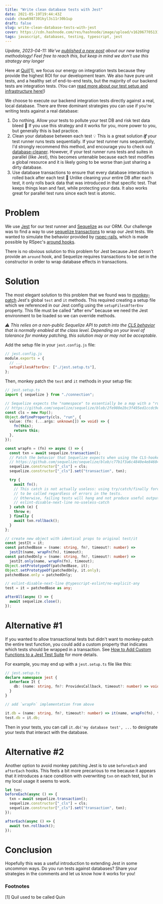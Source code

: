 ```yaml
---
title: "Write clean database tests with Jest"
date: 2021-05-19T19:44:43Z
cuid: ckow6987301kyl3s11r30b1up
draft: false
slug: write-clean-database-tests-with-jest
cover: https://cdn.hashnode.com/res/hashnode/image/upload/v1620677051313/T3Y5CzfRQ.png
tags: javascript, databases, testing, typescript, jest
---
```


_Update, 2023-04-11: We've_ [_published a new post_](/testing-against-a-database-new-approaches) _about our new testing methodology! Feel free to reach this, but keep in mind we don't use this strategy any longer_

Here at [Quil](https://getquil.com)\[1\], we focus our energy on integration tests because they provide the highest ROI for our development team. We also have pure unit tests, and a healthy set of end-to-end tests, but the majority of our backend tests are integration tests. (You can [read more about our test setup and infrastructure here!](/the-quin-tech-stack))

We choose to execute our backend integration tests directly against a real, local database. There are three dominant strategies you can use if you're writing tests against a real database:

1. Do nothing. Allow your tests to pollute your test DB and risk test data bleed 🤮 If you use this strategy and it works for you, more power to you, but generally this is bad practice.
2. Clean your database between each test 💡 This is a great solution **_if_** your test runner runs tests sequentially. If your test runner runs sequentially, I'd strongly recommend this method, and encourage you to check out [database-cleaner](https://github.com/emerleite/node-database-cleaner). However, if your test runner runs tests and suites in parallel (like Jest), this becomes untenable because each test modifies a global resource and it is likely going to be worse than just sharing a dirty database.
3. Use database transactions to ensure that every database interaction is rolled back after each test 🚀 Unlike cleaning your entire DB after each test, it only rolls back data that was introduced in that specific test. That keeps things lean and fast, while protecting your data. It also works great for parallel test runs since each test is atomic.

# Problem

We use [Jest](https://jestjs.io/) for our test runner and [Sequelize](https://sequelize.org/) as our ORM. Our challenge was to find a way to use [sequelize transactions](https://sequelize.org/master/manual/transactions.html) to wrap our Jest tests. We wanted to simulate the behavior provided by [rspec-rails](https://relishapp.com/rspec/rspec-rails/docs/transactions), which is made possible by RSpec's [around hooks](https://relishapp.com/rspec/rspec-core/v/2-9/docs/hooks/around-hooks).

There is no obvious solution to this problem for Jest because Jest doesn't provide an `around` hook, and Sequelize requires transactions to be set in the constructor in order to wrap database effects in transactions.

# Solution

The most elegant solution to this problem that we found was to [monkey-patch](https://en.wikipedia.org/wiki/Monkey_patch) Jest's global `test` and `it` methods. This required creating a setup file which we referenced in our Jest config using the `setupFilesAfterEnv` property. This file must be called "after env" because we need the Jest environment to be loaded so we can override methods.

_⚠️ This relies on a non-public Sequelize API to patch into the_ [_CLS behavior_](https://sequelize.org/master/manual/transactions.html#automatically-pass-transactions-to-all-queries) _that is normally enabled at the class level. Depending on your level of tolerance for monkey patching, this solution may or may not be acceptable._

Add the setup file in your `jest.config.js` file:

```js
// jest.config.js
module.exports = {
  // ...
  setupFilesAfterEnv: ["./jest.setup.ts"],
};
```

Then, monkey patch the `test` and `it` methods in your setup file:

```typescript
// jest.setup.ts
import { sequelize } from "./connection";

// Sequelize expects the "namespace" to essentially be a map with a "run" method.
// https://github.com/sequelize/sequelize/blob/2fe980e2bc3f495ed1ccdc9ee2debb112cd3ddd5/lib/sequelize.js#L1119-L1124
const cls = new Map();
Object.defineProperty(cls, "run", {
  value: (fn: (...args: unknown[]) => void) => {
    fn(this);
    return this;
  },
});

const wrapFn = (fn) => async () => {
  const txn = await sequelize.transaction();
  // Patch the behavior that Sequelize expects when using the CLS-hooked lib to manage namespaced transactions.
  // https://github.com/sequelize/sequelize/blob/c77b1f3a6c4840e4e846042c9c330dba2408b86c/lib/transaction.js#L134-L136
  sequelize.constructor["_cls"] = cls;
  sequelize.constructor["_cls"].set("transaction", txn);

  try {
    await fn();
    // This catch is not actually useless: using try/catch/finally forces `txn.rollback()`
    // to be called regardless of errors in the tests.
    // Otherwise, failing tests will hang and not produce useful output
    // eslint-disable-next-line no-useless-catch
  } catch (e) {
    throw e;
  } finally {
    await txn.rollback();
  }
};

// create new object with identical props to original test/it
const jestIt = it;
const patchedBase = (name: string, fn?, timeout?: number) =>
  jestIt(name, wrapFn(fn), timeout);
const patchedOnly = (name: string, fn?, timeout?: number) =>
  jestIt.only(name, wrapFn(fn), timeout);
Object.setPrototypeOf(patchedBase, it);
Object.setPrototypeOf(patchedOnly, it.only);
patchedBase.only = patchedOnly;

// eslint-disable-next-line @typescript-eslint/no-explicit-any
test = it = patchedBase as any;

afterAll(async () => {
  await sequelize.close();
});
```

# Alternative #1

If you wanted to allow transactional tests but didn't want to monkey-patch the entire test function, you could add a custom property that indicates which tests should be wrapped in a transaction. See [How to Add Custom Functions to a Jest Test Suite](https://spin.atomicobject.com/2020/01/30/jest-add-custom-functions/) for more details.

For example, you may end up with a `jest.setup.ts` file like this:

```typescript
// jest.setup.ts
declare namespace jest {
  interface It {
    db: (name: string, fn?: ProvidesCallback, timeout?: number) => void;
  }
}

// add `wrapFn` implementation from above

it.db = (name: string, fn?, timeout?: number) => it(name, wrapFn(fn), timeout);
test.db = it.db;
```

Then in your tests, you can call `it.db('my database test', ...` to designate your tests that interact with the database.

# Alternative #2

Another option to avoid monkey patching Jest is to use `beforeEach` and `afterEach` hooks. This feels a bit more precarious to me because it appears that it introduces a race condition with overwriting `txn` on each test, but in my local usage it seems to work.

```javascript
let txn;
beforeEach(async () => {
  txn = await sequelize.transaction();
  sequelize.constructor["_cls"] = cls;
  sequelize.constructor["_cls"].set("transaction", txn);
});

afterEach(async () => {
  await txn.rollback();
});
```

# Conclusion

Hopefully this was a useful introduction to extending Jest in some uncommon ways. Do you run tests against databases? Share your strategies in the comments and let us know how it works for you!

### Footnotes

\[1\] Quil used to be called Quin
